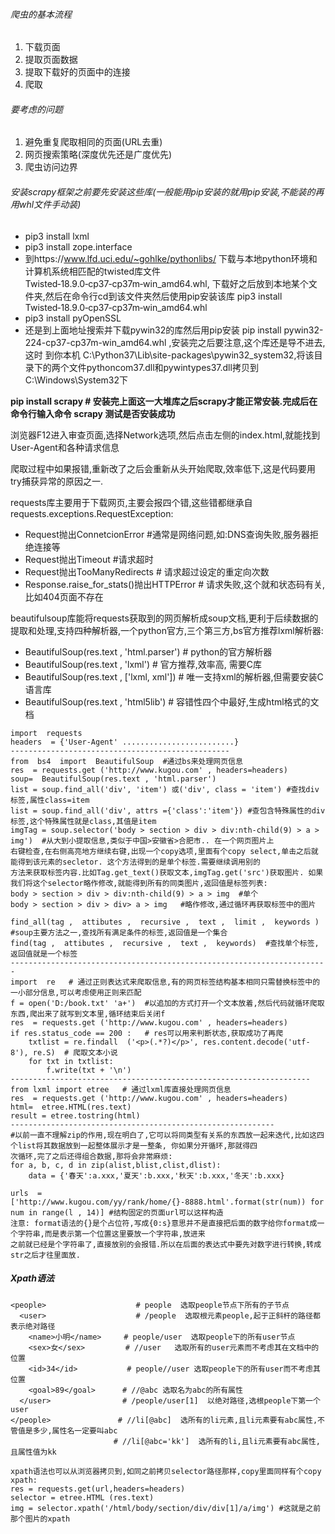 ###### 爬虫的基本流程
1. 下载页面
2. 提取页面数据
3. 提取下载好的页面中的连接
4. 爬取
###### 要考虑的问题
1. 避免重复爬取相同的页面(URL去重)
2. 网页搜索策略(深度优先还是广度优先)
3. 爬虫访问边界

###### 安装scrapy框架之前要先安装这些库(一般能用pip安装的就用pip安装,不能装的再用whl文件手动装)
- pip3 install lxml
- pip3 install zope.interface
- 到https://www.lfd.uci.edu/~gohlke/pythonlibs/ 下载与本地python环境和计算机系统相匹配的twisted库文件Twisted‑18.9.0‑cp37‑cp37m‑win_amd64.whl,
下载好之后放到本地某个文件夹,然后在命令行cd到该文件夹然后使用pip安装该库 pip3 install Twisted‑18.9.0‑cp37‑cp37m‑win_amd64.whl
- pip3 install pyOpenSSL
- 还是到上面地址搜索并下载pywin32的库然后用pip安装 pip install pywin32-224-cp37-cp37m-win_amd64.whl ,安装完之后要注意,这个库还是导不进去,这时
到你本机 C:\Python37\Lib\site-packages\pywin32_system32,将该目录下的两个文件pythoncom37.dll和pywintypes37.dll拷贝到 C:\Windows\System32下

__pip install scrapy # 安装完上面这一大堆库之后scrapy才能正常安装.完成后在命令行输入命令 scrapy 测试是否安装成功__

浏览器F12进入审查页面,选择Network选项,然后点击左侧的index.html,就能找到User-Agent和各种请求信息

爬取过程中如果报错,重新改了之后会重新从头开始爬取,效率低下,这是代码要用try捕获异常的原因之一. 

requests库主要用于下载网页,主要会报四个错,这些错都继承自requests.exceptions.RequestException:
  - Request抛出ConnetcionError  #通常是网络问题,如:DNS查询失败,服务器拒绝连接等
  - Request抛出Timeout  #请求超时
  - Request抛出TooManyRedirects # 请求超过设定的重定向次数
  - Response.raise_for_stats()抛出HTTPError # 请求失败,这个就和状态码有关,比如404页面不存在

beautifulsoup库能将requests获取到的网页解析成soup文档,更利于后续数据的提取和处理,支持四种解析器,一个python官方,三个第三方,bs官方推荐lxml解析器:
  - BeautifulSoup(res.text , 'html.parser')  # python的官方解析器
  - BeautifulSoup(res.text , 'lxml')         # 官方推荐,效率高, 需要C库
  - BeautifulSoup(res.text , ['lxml, xml'])  # 唯一支持xml的解析器,但需要安装C语言库
  - BeautifulSoup(res.text , 'html5lib')     # 容错性四个中最好,生成html格式的文档
  
```
import  requests
headers  = {'User-Agent' .........................}
-------------------------------------------------
from  bs4  import  BeautifulSoup  #通过bs来处理网页信息
res  = requests.get ('http://www.kugou.com' , headers=headers)
soup=  BeautifulSoup(res.text , 'html.parser')
list = soup.find_all('div', 'item') 或('div', class = 'item') #查找div标签,属性class=item
list = soup.find_all('div', attrs ={'class':'item'}) #查包含特殊属性的div标签,这个特殊属性就是class,其值是item
imgTag = soup.selector('body > section > div > div:nth-child(9) > a > img')  #从大到小提取信息,类似于中国>安徽省>合肥市.. 在一个网页图片上
右键检查,在右侧高亮地方继续右键,出现一个copy选项,里面有个copy select,单击之后就能得到该元素的secletor. 这个方法得到的是单个标签.需要继续调用别的
方法来获取标签内容.比如Tag.get_text()获取文本,imgTag.get('src')获取图片. 如果我们将这个selector略作修改,就能得到所有的同类图片,返回值是标签列表:
body > section > div > div:nth-child(9) > a > img  #单个
body > section > div > div> a > img   #略作修改,通过循环再获取标签中的图片

find_all(tag ,  attibutes ,  recursive ,  text ,  limit ,  keywords ) #soup主要方法之一,查找所有满足条件的标签,返回值是一个集合
find(tag ,  attibutes ,  recursive ,  text ,  keywords)  #查找单个标签,返回值就是一个标签
-----------------------------------------------------------------------
import  re   # 通过正则表达式来爬取信息,有的网页标签结构基本相同只需替换标签中的一小部分信息,可以考虑使用正则来匹配
f = open('D:/book.txt' 'a+')  #以追加的方式打开一个文本放着,然后代码就循环爬取东西,爬出来了就写到文本里,循环结束后关闭f
res  = requests.get ('http://www.kugou.com' , headers=headers)
if res.status_code == 200 :   # res可以用来判断状态,获取成功了再爬
    txtlist = re.findall  ('<p>(.*?)</p>', res.content.decode('utf-8'), re.S)  # 爬取文本小说 
    for txt in txtlist:
        f.write(txt + '\n')
-------------------------------------------------------------------
from lxml import etree   # 通过lxml库直接处理网页信息
res  = requests.get ('http://www.kugou.com' , headers=headers)
html=  etree.HTML(res.text)
result = etree.tostring(html)
-----------------------------------------------------------
#以前一直不理解zip的作用,现在明白了,它可以将同类型有关系的东西放一起来迭代,比如这四个list将其数据放到一起整体展示才是一整条, 你如果分开循环,那就得四
次循环,完了之后还得组合数据,那将会非常麻烦:
for a, b, c, d in zip(alist,blist,clist,dlist):  
    data = {'春天':a.xxx,'夏天':b.xxx,'秋天':b.xxx,'冬天':b.xxx}  
    
urls  =  ['http://www.kugou.com/yy/rank/home/{}-8888.html'.format(str(num)) for num in range(l , 14)] #结构固定的页面url可以这样构造
注意: format语法的{}是个占位符,写成{0:s}意思并不是直接把后面的数字给你format成一个字符串,而是表示第一个位置这里要放一个字符串,放进来
之前就已经是个字符串了,直接放别的会报错.所以在后面的表达式中要先对数字进行转换,转成str之后才往里面放.
```
##### Xpath语法
```
<people>                    # people  选取people节点下所有的子节点
  <user>                    # /people  选取根元素people,起于正斜杆的路径都表示绝对路径
    <name>小明</name>     # people/user  选取people下的所有user节点
    <sex>女</sex>         # //user   选取所有的user元素而不考虑其在文档中的位置
    <id>34</id>           # people//user 选取people下的所有user而不考虑其位置
    <goal>89</goal>      # //@abc 选取名为abc的所有属性
  </user>                # /people/user[1]  以绝对路径,选根people下第一个user
</people>               # //li[@abc]  选所有的li元素,且li元素要有abc属性,不管值是多少,属性名一定要叫abc
                       # //li[@abc='kk']  选所有的li,且li元素要有abc属性,且属性值为kk
                       
xpath语法也可以从浏览器拷贝到,如同之前拷贝selector路径那样,copy里面同样有个copy xpath:
res = requests.get(url,headers=headers)
selector = etree.HTML (res.text)
img = selector.xpath('/html/body/section/div/div[1]/a/img') #这就是之前那个图片的xpath
```
